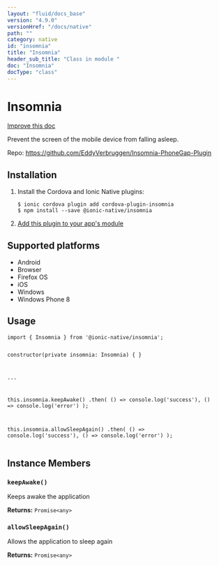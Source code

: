 ```yaml
---
layout: "fluid/docs_base"
version: "4.9.0"
versionHref: "/docs/native"
path: ""
category: native
id: "insomnia"
title: "Insomnia"
header_sub_title: "Class in module "
doc: "Insomnia"
docType: "class"
---
```


<h1 class="api-title">Insomnia</h1>

<a class="improve-v2-docs" href="http://github.com/ionic-team/ionic-native/edit/master/src/@ionic-native/plugins/insomnia/index.ts#L1">
  Improve this doc
</a>







<p>Prevent the screen of the mobile device from falling asleep.</p>


<p>Repo:
  <a href="https://github.com/EddyVerbruggen/Insomnia-PhoneGap-Plugin">
    https://github.com/EddyVerbruggen/Insomnia-PhoneGap-Plugin
  </a>
</p>


<h2><a class="anchor" name="installation" href="#installation"></a>Installation</h2>
<ol class="installation">
  <li>Install the Cordova and Ionic Native plugins:<br>
    <pre><code class="nohighlight">$ ionic cordova plugin add cordova-plugin-insomnia
$ npm install --save @ionic-native/insomnia
</code></pre>
  </li>
  <li><a href="https://ionicframework.com/docs/native/#Add_Plugins_to_Your_App_Module">Add this plugin to your app's module</a></li>
</ol>



<h2><a class="anchor" name="platforms" href="#platforms"></a>Supported platforms</h2>
<ul>
  <li>Android</li><li>Browser</li><li>Firefox OS</li><li>iOS</li><li>Windows</li><li>Windows Phone 8</li>
</ul>






<h2><a class="anchor" name="usage" href="#usage"></a>Usage</h2>
<pre><code class="lang-typescript">import { Insomnia } from &#39;@ionic-native/insomnia&#39;;

constructor(private insomnia: Insomnia) { }

...

this.insomnia.keepAwake()
  .then(
    () =&gt; console.log(&#39;success&#39;),
    () =&gt; console.log(&#39;error&#39;)
  );

this.insomnia.allowSleepAgain()
  .then(
    () =&gt; console.log(&#39;success&#39;),
    () =&gt; console.log(&#39;error&#39;)
  );
</code></pre>








<h2><a class="anchor" name="instance-members" href="#instance-members"></a>Instance Members</h2>
<h3><a class="anchor" name="keepAwake" href="#keepAwake"></a><code>keepAwake()</code></h3>


Keeps awake the application


<div class="return-value" markdown="1">
  <i class="icon ion-arrow-return-left"></i>
  <b>Returns:</b> <code>Promise&lt;any&gt;</code> 
</div><h3><a class="anchor" name="allowSleepAgain" href="#allowSleepAgain"></a><code>allowSleepAgain()</code></h3>


Allows the application to sleep again


<div class="return-value" markdown="1">
  <i class="icon ion-arrow-return-left"></i>
  <b>Returns:</b> <code>Promise&lt;any&gt;</code> 
</div>





